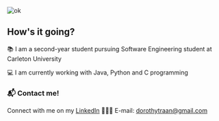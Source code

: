 ![ok](https://user-images.githubusercontent.com/62575445/112886721-4b741d00-90a0-11eb-81f1-bcce6c76fce1.PNG)
## How's it going?
📚 I am a second-year student pursuing Software Engineering student at Carleton University

💻 I am currently working with Java, Python and C programming 

### 📬 Contact me! 
Connect with me on my [LinkedIn](https://www.linkedin.com/in/dorothy-tran-124a381b7/) 👩🏻‍💻
E-mail: dorothytraan@gmail.com
